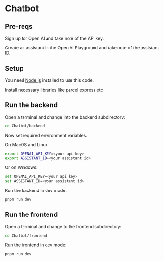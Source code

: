 # Chatbot

## Pre-reqs

Sign up for Open AI and take note of the API key.

Create an assistant in the Open AI Playground and take note of the assistant ID.

## Setup

You need [Node.js](https://nodejs.org/en/) installed to use this code.

Install necessary libraries like parcel express etc 

## Run the backend

Open a terminal and change into the backend subdirectory:

```bash
cd Chatbot/backend
```

Now set required environment variables.

On MacOS and Linux

```bash
export OPENAI_API_KEY=<your api key>
export ASSISTANT_ID=<your assistant id>
```

Or on Windows:

```bash
set OPENAI_API_KEY=<your api key>
set ASSISTANT_ID=<your assistant id>
```

Run the backend in dev mode:

```bash
pnpm run dev
```

## Run the frontend

Open a terminal and change to the frontend subdirectory:

```bash
cd Chatbot/frontend
```

Run the frontend in dev mode:

```bash
pnpm run dev
```
